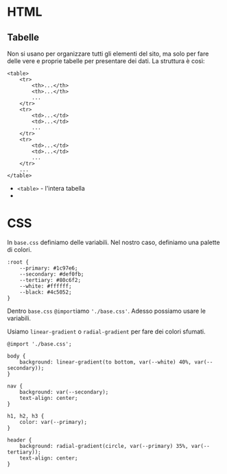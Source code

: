 # HTML

## Tabelle

Non si usano per organizzare tutti gli elementi del sito, ma solo per fare delle vere e proprie tabelle per presentare dei dati. La struttura è così:

```
<table>
    <tr>
        <th>...</th>
        <th>...</th>
        ...
    </tr>
    <tr>
        <td>...</td>
        <td>...</td>
        ...
    </tr>
    <tr>
        <td>...</td>
        <td>...</td>
        ...
    </tr>
    ...
</table>
```

* `<table>` - l'intera tabella
* 


# CSS

In `base.css` definiamo delle variabili. Nel nostro caso, definiamo una palette di colori.

```
:root {
    --primary: #1c97e6;
    --secondary: #def0fb;
    --tertiary: #80c6f2;
    --white: #ffffff;
    --black: #4c5052;
}
```

Dentro `base.css` `@import`iamo `'./base.css'`. Adesso possiamo usare le variabili.

Usiamo `linear-gradient` o `radial-gradient` per fare dei colori sfumati.

```
@import './base.css';

body {
    background: linear-gradient(to bottom, var(--white) 40%, var(--secondary));
}

nav {
    background: var(--secondary);
    text-align: center;
}

h1, h2, h3 {
    color: var(--primary);
}

header {
    background: radial-gradient(circle, var(--primary) 35%, var(--tertiary));
    text-align: center;
}
```